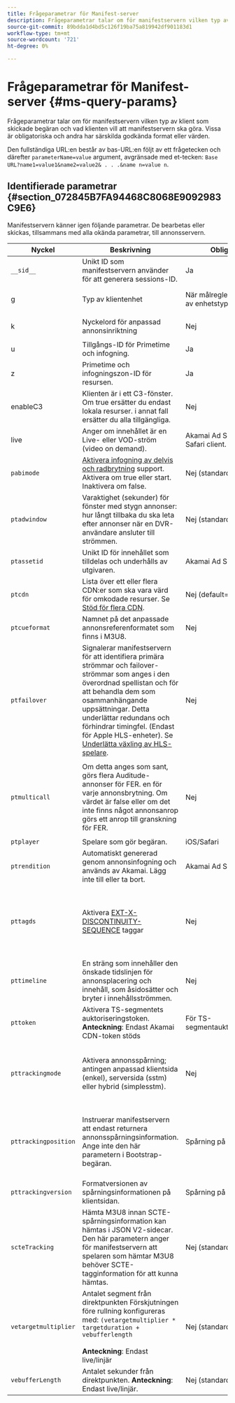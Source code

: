 ```yaml
---
title: Frågeparametrar för Manifest-server
description: Frågeparametrar talar om för manifestservern vilken typ av klient som skickade begäran och vad klienten vill att manifestservern ska göra. Vissa är obligatoriska och andra har särskilda godkända format eller värden.
source-git-commit: 89bdda1d4bd5c126f19ba75a819942df901183d1
workflow-type: tm+mt
source-wordcount: '721'
ht-degree: 0%

---
```



# Frågeparametrar för Manifest-server {#ms-query-params}

Frågeparametrar talar om för manifestservern vilken typ av klient som skickade begäran och vad klienten vill att manifestservern ska göra. Vissa är obligatoriska och andra har särskilda godkända format eller värden.

Den fullständiga URL:en består av bas-URL:en följt av ett frågetecken och därefter `parameterName=value` argument, avgränsade med et-tecken: `Base URL?name1=value1&name2=value2& . . .&name n=value n`.

## Identifierade parametrar {#section_072845B7FA94468C8068E9092983C9E6}

Manifestservern känner igen följande parametrar. De bearbetas eller skickas, tillsammans med alla okända parametrar, till annonsservern.

| Nyckel | Beskrivning | Obligatoriskt | Giltiga värden |
|---|---|---|---|
| `__sid__` | Unikt ID som manifestservern använder för att generera sessions-ID. | Ja | Alfanumerisk |
| g | Typ av klientenhet | När målregler är beroende av enhetstyp | Se listan på [Klienttyper](https://adobeprimetime.zendesk.com). Kräver åtkomst till Zendesk. |
| k | Nyckelord för anpassad annonsinriktning | Nej | URL-säker sträng i format `key1=value1;key2=value2;. . .` |
| u | Tillgångs-ID för Primetime och infogning. | Ja | MD5 Hash-värde |
| z | Primetime och infogningszon-ID för resursen. | Ja | Heltal |
| enableC3 | Klienten är i ett C3-fönster. Om true ersätter du endast lokala resurser. i annat fall ersätter du alla tillgängliga. | Nej | Boolean |
| live | Anger om innehållet är en Live- eller VOD-ström (video on demand). | Akamai Ad Scaler eller iOS Safari client. | Boolean |
| `pabimode` | [Aktivera infogning av delvis och radbrytning](/help/primetime-ad-insertion/~old-msapi-topics/ms-insert-ads/partial-ad-break-insetion.md) support. <br> Aktivera om true eller start.<br> Inaktivera om false. | Nej (standard är inaktiverat) | start, true eller false |
| `ptadwindow` | Varaktighet (sekunder) för fönster med stygn annonser: hur långt tillbaka du ska leta efter annonser när en DVR-användare ansluter till strömmen. | Nej (standard = 1800) | 0 till 1800 |
| `ptassetid` | Unikt ID för innehållet som tilldelas och underhålls av utgivaren. | Akamai Ad Scaler | URL-säker sträng |
| `ptcdn` | Lista över ett eller flera CDN:er som ska vara värd för omkodade resurser. Se [Stöd för flera CDN](/help/primetime-ad-insertion/~old-creative-repackaging-service/multi-cdn-supportt.md). | Nej (default=Akamai) | Exempel: Akamai, Level3, Limelight, Comcast |
| `ptcueformat` | Namnet på det anpassade annonsreferenformatet som finns i M3U8. | Nej | DPISimple, DPIScte35, Elemental, NBC, NFL eller Turner |
| `ptfailover` | Signalerar manifestservern för att identifiera primära strömmar och failover-strömmar som anges i den överordnad spellistan och för att behandla dem som osammanhängande uppsättningar. Detta underlättar redundans och förhindrar timingfel. (Endast för Apple HLS-enheter). Se  [Underlätta växling av HLS-spelare](/help/primetime-ad-insertion/~old-msapi-topics/ms-insert-ads/hls-switching-to-failover.md). | Nej | true |
| `ptmulticall` | Om detta anges som sant, görs flera Auditude-annonser för FER. en för varje annonsbrytning. Om värdet är false eller om det inte finns något annonsanrop görs ett anrop till granskning för FER. | Nej | Boolean <br> **Anteckning**: Följande krav: <ul><li>`ptcueformat` parametern måste anges till nbc</li><li>parametern pttimeline ignoreras.</li></ul> |
| `ptplayer` | Spelare som gör begäran. | iOS/Safari | ios-mobileweb |
| `ptrendition` | Automatiskt genererad genom annonsinfogning och används av Akamai. Lägg inte till eller ta bort. | Akamai Ad Scaler |  |
| `pttagds` | Aktivera [EXT-X- DISCONTINUITY- SEQUENCE](https://tools.ietf.org/html/draft-pantos-http-live-streaming-19#section-4.3.3.3) taggar | Nej | true - manifestservern innehåller en sekvenstagg före innehållet i varje m3u8-fil som skickas. om parametern inte finns eller inte är true, innehåller manifestservern ingen sekvenstagg. |
| `pttimeline` | En sträng som innehåller den önskade tidslinjen för annonsplacering och innehåll, som åsidosätter och bryter i innehållsströmmen. | Nej | [VOD-tidslinje](/help/primetime-ad-insertion/~old-msapi-topics/ms-changes-vod-timeline/ms-api-timeline-format.md) |
| `pttoken` | Aktivera TS-segmentets auktoriseringstoken.<br> **Anteckning**: Endast Akamai CDN-token stöds | För TS-segmentauktoriseringstoken | Boolean |
| `pttrackingmode` | Aktivera annonsspårning; antingen anpassad klientsida (enkel), serversida (sstm) eller hybrid (simplesstm). | Nej | enkel, sstm eller simplesstm.<br> **Anteckning**: Om den här parametern inte ingår, matas #EX-X-MARKER in i manifestet. Se [EXT-X-MARKER-direktivet](/help/primetime-ad-insertion/~old-msapi-topics/ms-at-effectiveness/ms-api-playlists.md). |
| `pttrackingposition` | Instruerar manifestservern att endast returnera annonsspårningsinformation. Ange inte den här parametern i Bootstrap-begäran. | Spårning på klientsidan | Alfanumerisk anteckning: Manifestservern ignorerar alla skickade värden. Om du skickar en null-sträng eller tom sträng returnerar manifestservern M3U8 i stället för spårningsinformation. |
| `pttrackingversion` | Formatversionen av spårningsinformationen på klientsidan. | Spårning på klientsidan | v1, v2, v3 eller vmap |
| `scteTracking` | Hämta M3U8 innan SCTE-spårningsinformation kan hämtas i JSON V2-sidecar. <br>Den här parametern anger för manifestservern att spelaren som hämtar M3U8 behöver SCTE-tagginformation för att kunna hämtas. | Nej (standard: false) | true eller false. <br> **Anteckning**: SCTE-35-data returneras i JSON-sidecar med följande kombination av frågeparametervärden: <ul><li>`ptcueformat=turner | elemental | nfl | DPIScte35`</li><li>`pttrackingversion=v2`</li><li>`scteTracking=true`</li></ul> |
| `vetargetmultiplier` | Antalet segment från direktpunkten Förskjutningen före rullning konfigureras med: `(vetargetmultiplier * targetduration + vebufferlength`<br/><br/>**Anteckning**: Endast live/linjär | Nej (standard: 3.0) | Float |
| `vebufferLength` | Antalet sekunder från direktpunkten. **Anteckning**: Endast live/linjär. | Nej (standard: 3.0) | Float |
